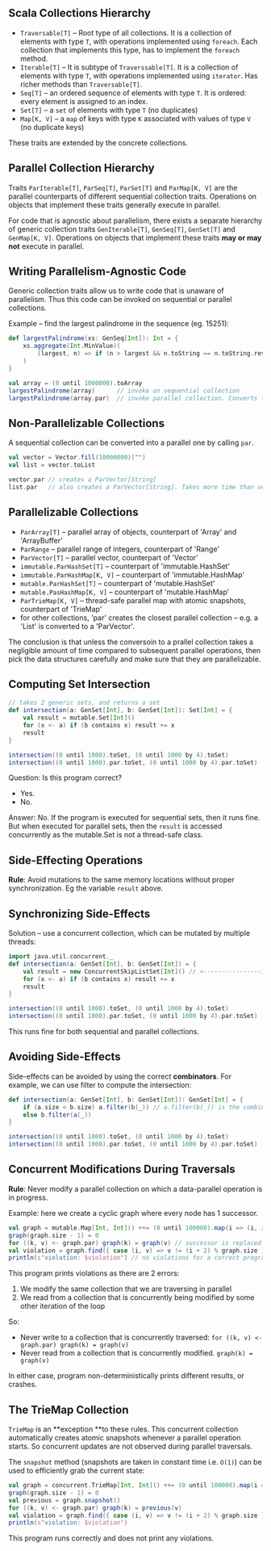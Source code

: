 ## Scala Collections Hierarchy

* `Traversable[T]` – Root type of all collections. It is a collection of elements with type `T`, with operations implemented using `foreach`. Each collection that implements this type, has to implement the `foreach` method.
* `Iterable[T]` – It is subtype of `Traverssable[T]`. It is a collection of elements with type `T`, with operations implemented using `iterator`. Has richer methods than `Traversable[T]`.
* `Seq[T]` – an ordered sequence of elements with type `T`. It is ordered: every element is assigned to an index.
* `Set[T]` – a `set` of elements with type `T` (no duplicates)
* `Map[K, V]` – a `map` of keys with type `K` associated with values of type `V` (no duplicate keys)

These traits are extended by the concrete collections.

## Parallel Collection Hierarchy

Traits `ParIterable[T]`, `ParSeq[T]`, `ParSet[T]` and `ParMap[K, V]` are the parallel counterparts of different sequential collection traits. Operations on objects that implement these traits generally execute in parallel.

For code that is agnostic about parallelism, there exists a separate hierarchy of generic collection traits `GenIterable[T]`, `GenSeq[T]`, `GenSet[T]` and `GenMap[K, V]`. Operations on objects that implement these traits **may or may not** execute in parallel.

## Writing Parallelism-Agnostic Code

Generic collection traits allow us to write code that is unaware of parallelism. Thus this code can be invoked on sequential or parallel collections.

Example – find the largest palindrome in the sequence (eg. 15251):
```scala
def largestPalindrome(xs: GenSeq[Int]): Int = {
    xs.aggregate(Int.MinValue)(
        (largest, n) => if (n > largest && n.toString == n.toString.reverse) n else largest, math.max
    )
}

val array = (0 until 1000000).toArray
largestPalindrome(array)      // invoke on sequential collection
largestPalindrome(array.par)  // invoke parallel collection. Converts to ParArray
```

## Non-Parallelizable Collections

A sequential collection can be converted into a parallel one by calling `par`.
```scala
val vector = Vector.fill(10000000)("")
val list = vector.toList

vector.par // creates a ParVector[String]
list.par   // also creates a ParVector[String]. Takes more time than vector for the parallel conversion.
```

## Parallelizable Collections

* `ParArray[T]` – parallel array of objects, counterpart of 'Array' and 'ArrayBuffer'
* `ParRange` – parallel range of integers, counterpart of 'Range'
* `ParVector[T]` – parallel vector, counterpart of 'Vector'
* `immutable.ParHashSet[T]` – counterpart of 'immutable.HashSet'
* `immutable.ParHashMap[K, V]` – counterpart of 'immutable.HashMap'
* `mutable.ParHashSet[T]` – counterpart of 'mutable.HashSet'
* `mutable.PasHashMap[K, V]` – counterpart of 'mutable.HashMap'
* `ParTrieMap[K, V]` – thread-safe parallel map with atomic snapshots, counterpart of 'TrieMap'
* for other collections, 'par' creates the closest parallel collection – e.g. a 'List' is converted to a 'ParVector'.

The conclusion is that unless the conversoin to a prallel collection takes a negligible amount of time compared to subsequent parallel operations, then pick the data structures carefully and make sure that they are parallelizable.

## Computing Set Intersection

```scala
// takes 2 generic sets, and returns a set
def intersection(a: GenSet[Int], b: GenSet[Int]): Set[Int] = {
    val result = mutable.Set[Int]()
    for (x <- a) if (b contains x) result += x
    result
}

intersection((0 until 1000).toSet, (0 until 1000 by 4).toSet)
intersection((0 until 1000).par.toSet, (0 until 1000 by 4).par.toSet)
```

Question: Is this program correct?

* Yes.
* No.

Answer: No. If the program is executed for sequential sets, then it runs fine. But when executed for parallel sets, then the `result` is accessed concurrently as the mutable.Set is not a thread-safe class.

## Side-Effecting Operations

**Rule**: Avoid mutations to the same memory locations without proper synchronization. Eg the variable `result` above.

## Synchronizing Side-Effects

Solution – use a concurrent collection, which can be mutated by multiple threads:

```scala
import java.util.concurrent._
def intersection(a: GenSet[Int], b: GenSet[Int]) = {
    val result = new ConcurrentSkipListSet[Int]() // <----------------instead of a mutable.Set
    for (x <- a) if (b contains x) result += x
    result
}

intersection((0 until 1000).toSet, (0 until 1000 by 4).toSet)
intersection((0 until 1000).par.toSet, (0 until 1000 by 4).par.toSet)
```
This runs fine for both sequential and parallel collections.


## Avoiding Side-Effects
Side-effects can be avoided by using the correct **combinators**. For example, we can use filter to compute the intersection:

```scala
def intersection(a: GenSet[Int], b: GenSet[Int]): GenSet[Int] = {
    if (a.size < b.size) a.filter(b(_)) // a.filter(b(_)) is the combinator
    else b.filter(a(_))
}

intersection((0 until 1000).toSet, (0 until 1000 by 4).toSet)
intersection((0 until 1000).par.toSet, (0 until 1000 by 4).par.toSet)
```

## Concurrent Modifications During Traversals

**Rule**: Never modify a parallel collection on which a data-parallel operation is in progress.

Example: here we create a cyclic graph where every node has 1 successor. 
```scala
val graph = mutable.Map[Int, Int]() ++= (0 until 100000).map(i => (i, i + 1))
graph(graph.size - 1) = 0
for ((k, v) <- graph.par) graph(k) = graph(v) // successor is replaced with successors successor.
val violation = graph.find({ case (i, v) => v != (i + 2) % graph.size }) // every node should have the successor, which is exactly by two larger than itself. The only exception are the nodes at the very end. For those, we have to do the division, modulo graph.size. 
println(s"violation: $violation") // no violations for a correct program
```
This program prints violations as there are 2 errors:
1. We modify the same collection that we are traversing in parallel
2. We read from a collection that is concurrently being modified by some other iteration of the loop

So:
* Never write to a collection that is concurrently traversed: `for ((k, v) <- graph.par) graph(k) = graph(v)`
* Never read from a collection that is concurrently modified. `graph(k) = graph(v)`

In either case, program non-deterministically prints different results, or crashes.

## The TrieMap Collection
`TrieMap` is an **exception **to these rules. This concurrent collection automatically creates atomic snapshots whenever a parallel operation starts. So concurrent updates are not observed during parallel traversals. 

The `snapshot` method (snapshots are taken in constant time i.e. `O(1)`) can be used to efficiently grab the current state:

```scala
val graph = concurrent.TrieMap[Int, Int]() ++= (0 until 100000).map(i => (i, i + 1))
graph(graph.size - 1) = 0
val previous = graph.snapshot()
for ((k, v) <- graph.par) graph(k) = previous(v)
val violation = graph.find({ case (i, v) => v != (i + 2) % graph.size })
println(s"violation: $violation")
```
This program runs correctly and does not print any violations.